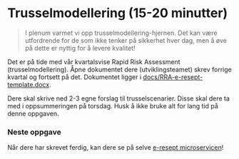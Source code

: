 # Trusselmodellering (15-20 minutter)

> I plenum varmet vi opp trusselmodellering-hjernen. Det kan være utfordrende for de som ikke tenker på sikkerhet hver dag, men å øve på dette er nyttig for å levere kvalitet!

Det er på tide med vår kvartalsvise Rapid Risk Assessment (trusselmodellering). Åpne dokumentet dere (utviklingsteamet) skrev forrige kvartal og fortsett på det. Dokumentet ligger i [docs/RRA-e-resept-template.docx](/docs/RRA-e-resept-template.docx).

Dere skal skrive ned 2-3 egne forslag til trusselscenarier. Disse skal dere ta med i oppsummeringen på torsdag. Husk å ikke bruke alt for lang tid på denne oppgaven.


### Neste oppgave
Når dere har skrevet ferdig, kan dere se på selve [e-resept microservicen](./1_swagger.md)!
